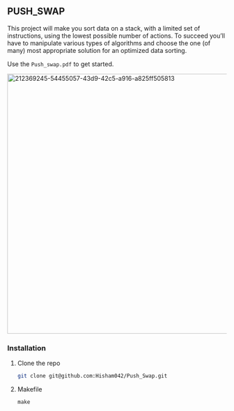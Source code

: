 <!-- Improved compatibility of back to top link: See: https://github.com/othneildrew/Best-README-Template/pull/73 -->
<a name="readme-top"></a>
<!--

<!-- ABOUT THE PROJECT -->
## PUSH_SWAP

This project will make you sort data on a stack, with a limited set of instructions, using
the lowest possible number of actions. To succeed you’ll have to manipulate various types of algorithms and choose the one (of many) most appropriate solution for an optimized data sorting.

Use the `Push_swap.pdf` to get started.


<img width="597" alt="212369245-54455057-43d9-42c5-a916-a825ff505813" src="https://github.com/Hisham042/Push_Swap/assets/155056739/3eb9cee6-106d-4879-9a80-71a040d2c49f">



### Installation


1. Clone the repo
   ```sh
   git clone git@github.com:Hisham042/Push_Swap.git
   ```
2. Makefile
   ```js
   make
   ```

